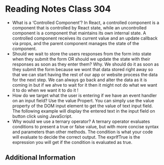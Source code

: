 # Reading Notes Class 304

- What is a ‘Controlled Component’? In React, a controlled component is a component that is controlled by React state, while an uncontrolled component is a component that maintains its own internal state. A controlled component receives its current value and an update callback via props, and the parent component manages the state of the component.
- Should we wait to store the users responses from the form into state when they submit the form OR should we update the state with their responses as soon as they enter them? Why. We should do it as soon as they submit the form because we wont that data stored right away so that we can start having the rest of our app or website process the data for the next step. We can always go back and alter the data as it is coming in but if we ahve to wait for it then it might not do what we want it to do when we want it to do it !
- How do we target what the user is entering if we have an event handler on an input field?  Use the value Propert. You can simply use the value property of the DOM input element to get the value of text input field. The following example will display the entered text in the input field on button click using JavaScript.
- Why would we use a ternary operator? 
A ternary operator evaluates conditions to present a true or false value, but with more concise syntax and parameters than other methods. The condition is what your code will evaluate to decide the correct output. The exprIfTrue is the expression you will get if the condition is evaluated as true.

## Additional Information
